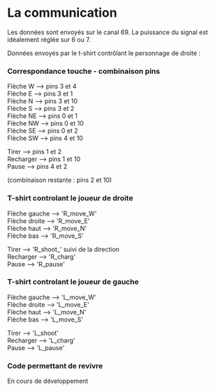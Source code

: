 # La communication #
Les données sont envoyés sur le canal 69.
La puissance du signal est idéalement réglée sur 6 ou 7.

Données envoyés par le t-shirt contrôlant le personnage de droite : 

### Correspondance touche - combinaison pins ###
Flèche W --> pins 3 et 4     
Flèche E --> pins 3 et 1     
Flèche N --> pins 3 et 10     
Flèche S --> pins 3 et 2     
Flèche NE --> pins 0 et 1     
Flèche NW --> pins 0 et 10     
Flèche SE --> pins 0 et 2     
Flèche SW --> pins 4 et 10     

Tirer --> pins 1 et 2     
Recharger --> pins 1 et 10     
Pause --> pins 4 et 2     

(combinaison restante : pins 2 et 10)     

### T-shirt controlant le joueur de droite ###
Flèche gauche --> 'R_move_W'     
Flèche droite --> 'R_move_E'     
Flèche haut --> 'R_move_N'     
Flèche bas --> 'R_move_S'     

Tirer --> 'R_shoot_' suivi de la direction     
Recharger --> 'R_charg'     
Pause --> 'R_pause'     

### T-shirt controlant le joueur de gauche ###
Flèche gauche --> 'L_move_W'     
Flèche droite --> 'L_move_E'     
Flèche haut --> 'L_move_N'     
Flèche bas --> 'L_move_S'     

Tirer --> 'L_shoot'     
Recharger --> 'L_charg'     
Pause --> 'L_pause'     

### Code permettant de revivre ###

En cours de développement
